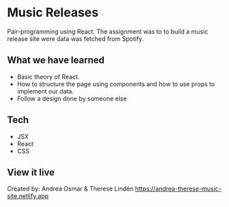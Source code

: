 # Music Releases

Pair-programming using React. The assignment was to to build a music release site were data was fetched from Spotify.

## What we have learned

- Basic theory of React.
- How to structure the page using components and how to use props to implement our data.
- Follow a design done by someone else

## Tech

- JSX
- React
- CSS

## View it live

Created by: Andrea Osmar & Therese Lindén
https://andrea-therese-music-site.netlify.app
